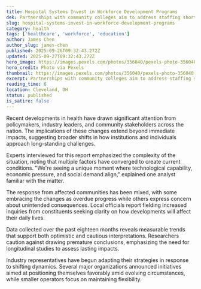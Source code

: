 ```yaml
---
title: Hospital Systems Invest in Workforce Development Programs
dek: Partnerships with community colleges aim to address staffing shortages
slug: hospital-systems-invest-in-workforce-development-programs
category: health
tags: ['healthcare', 'workforce', 'education']
author: James Chen
author_slug: james-chen
published: 2025-09-26T09:32:43.272Z
updated: 2025-09-27T09:32:43.272Z
hero_image: https://images.pexels.com/photos/356040/pexels-photo-356040.jpeg?auto=compress&cs=tinysrgb&w=1200
hero_credit: Photo via Pexels
thumbnail: https://images.pexels.com/photos/356040/pexels-photo-356040.jpeg?auto=compress&cs=tinysrgb&w=400
excerpt: Partnerships with community colleges aim to address staffing shortages
reading_time: 6
location: Cleveland, OH
status: published
is_satire: false
---
```


Recent developments in health have drawn significant attention from policymakers, industry leaders, and community stakeholders across the nation. The implications of these changes extend beyond immediate impacts, suggesting broader shifts in how institutions and individuals approach long-standing challenges.

Experts interviewed for this report emphasized the complexity of the situation, noting that multiple factors have converged to create current conditions. "We're seeing a unique moment where technological capability, economic pressure, and social demand align," explained one analyst familiar with the matter.

The response from affected communities has been mixed, with some embracing the changes as overdue progress while others express concern about unintended consequences. Local officials report fielding increased inquiries from constituents seeking clarity on how developments will affect their daily lives.

Data collected over the past eighteen months reveals measurable trends that support both optimistic and cautious interpretations. Researchers caution against drawing premature conclusions, emphasizing the need for longitudinal studies to assess lasting impacts.

Industry representatives have begun adapting their strategies in response to shifting dynamics. Several major organizations announced initiatives aimed at positioning themselves favorably amid evolving circumstances, while smaller operators focus on maintaining flexibility.